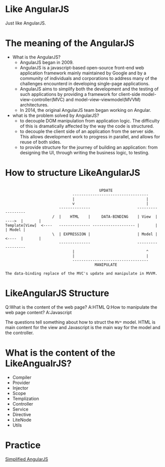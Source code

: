 # Like AngularJS
Just like AngularJS.

# The meaning of the AngularJS
+ What is the AngularJS?
    - AngularJS began in 2009.
    - AngularJS is a javascript-based open-source front-end web application framework mainly maintained by Google and by a community of individuals and corporations to address many of the challenges encounterd in developing single-page applications.
    - AngularJS aims to simplify both the development and the testing of such applications by providing a framework for client-side model-view-controller(MVC) and model-view-viewmodel(MVVM) architectures.
    - In 2014, the original AngularJS team began working on Angular.
+ what is the problem solved by AngularJS?
    - to decouple DOM manipulation from application logic. The difficulty of this is dramatically affected by the way the code is structured.
    - to decouple the client side of an application from the server side. This allows development work to progress in parallel, and allows for reuse of both sides.
    - to provide structure for the journey of building an application: from designing the UI, through writing the business logic, to testing.

# How to structure LikeAngularJS
```

                                          UPDATE
                              ----------------------------------
                              |                                |
                              v                                |
                        --------------                     ---------         ---------
                     /  |    HTML    |     DATA-BINDING    | View  |  ---->  |       |
Template[View]  <----   -------------- ------------------- |       |         | Model |
                     \  | EXPRESSION |                     | Model |  <----  |       |
                        --------------                     ---------         ---------
                              |                                ^
                              |                                |
                              ----------------------------------
                                        MANIPULATE

The data-binding replace of the MVC's update and manipulate in MVVM.
```

# LikeAngularJS Structure

Q:What is the content of the web page?
A:HTML
Q:How to manipulate the web page content?
A:Javascript

The questions tell something about how to struct the `MV*` model. HTML is main content for the view and Javascript is the main way for the model and the controller.

# What is the content of the LikeAngualrJS?
* Compiler
* Provider
* Injector
* Scope
* Templization
* Controller
* Service
* Directive
* LiteNode
* Utils

# Practice
[Simplified AngularJS](http://blog.mgechev.com/2015/03/09/build-learn-your-own-light-lightweight-angularjs/)

